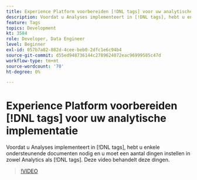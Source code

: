 ```yaml
---
title: Experience Platform voorbereiden [!DNL tags] voor uw analytische implementatie
description: Voordat u Analyses implementeert in [!DNL tags], hebt u enkele ondersteunende documenten nodig en u moet een aantal dingen instellen in zowel Analytics als [!DNL tags]. Deze video behandelt deze dingen.
feature: Tags
topics: Development
kt: 3584
role: Developer, Data Engineer
level: Beginner
exl-id: 057b7a82-882d-4cee-beb0-2dfc1e6c94b4
source-git-commit: d55ed948736144c2789624072eac96999585c47d
workflow-type: tm+mt
source-wordcount: '70'
ht-degree: 0%

---
```


# Experience Platform voorbereiden [!DNL tags] voor uw analytische implementatie

Voordat u Analyses implementeert in [!DNL tags], hebt u enkele ondersteunende documenten nodig en u moet een aantal dingen instellen in zowel Analytics als [!DNL tags]. Deze video behandelt deze dingen.

>[!VIDEO](https://video.tv.adobe.com/v/3429967/?quality=12&learn=on&captions=dut)
